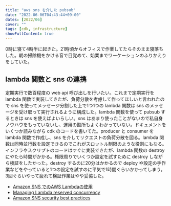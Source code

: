 ```yaml
---
title: "aws sns を介した pubsub"
date: "2022-06-06T04:43:44+09:00"
dates: [2022/06]
cover: ""
tags: [cdk, infrastructure]
showFullContent: true
---
```


0時に寝て4時半に起きた。21時頃からオフィスで作業してたらそのまま寝落ちした。朝の掃除機をかける音で目覚めて、始業までワーケーションのふりかえりをしていた。

## lambda 関数と sns の連携

定期実行で数百程度の web api 呼び出しを行いたい。これまで定期実行を lambda 関数で実装してきたが、負荷分散を考慮して作ってほしいと言われたので sns を使ってメッセージ分割した上で1つ1つの lambda 関数は sns のメッセージを受け取って実行されるように構成した。lambda 関数を使って pubsub するときは sns を使えばよいらしい。sns はあまり使ったことがないので私自身ノウハウをもっていないし、運用の勘所もよくわかっていない。ドキュメントをいくつか読みながら cdk のコードを書いてた。producer と consumer を lambda 関数で作成し、sns を介してリクエストの負荷分散を図る。lambda 関数は同時並行数を設定できるのでこれがスロットル制限のような役割にもなる。インフラやスクリプトのコードはすぐに実装できたが、lambda 関数の destroy にやたら時間がかかる。権限周りでいくつか設定を試すために destroy しながら検証をしたかった。destroy するのに20分はかかるので deploy や設定の手作業などをやっていると1つの設定を試すのに平気で1時間ぐらいかかってしまう。3回ぐらいやって疲れて検証作業はやや妥協した。

* [Amazon SNS でのAWS Lambdaの使用](https://docs.aws.amazon.com/ja_jp/lambda/latest/dg/with-sns.html)
* [Managing Lambda reserved concurrency](https://docs.aws.amazon.com/lambda/latest/dg/configuration-concurrency.html)
* [Amazon SNS security best practices](https://docs.aws.amazon.com/sns/latest/dg/sns-security-best-practices.html)
